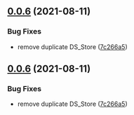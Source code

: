 ## [0.0.6](https://github.com/riderx/vue-timer-hook/compare/v0.4.2...v0.0.6) (2021-08-11)

### Bug Fixes

- remove duplicate DS_Store ([7c266a5](https://github.com/riderx/vue-timer-hook/commit/7c266a5cac9ef6171025c3cb551875eb9e567e44))

## [0.0.6](https://github.com/riderx/vue-timer-hook/compare/v0.4.2...v0.0.6) (2021-08-11)

### Bug Fixes

- remove duplicate DS_Store ([7c266a5](https://github.com/riderx/vue-timer-hook/commit/7c266a5cac9ef6171025c3cb551875eb9e567e44))
